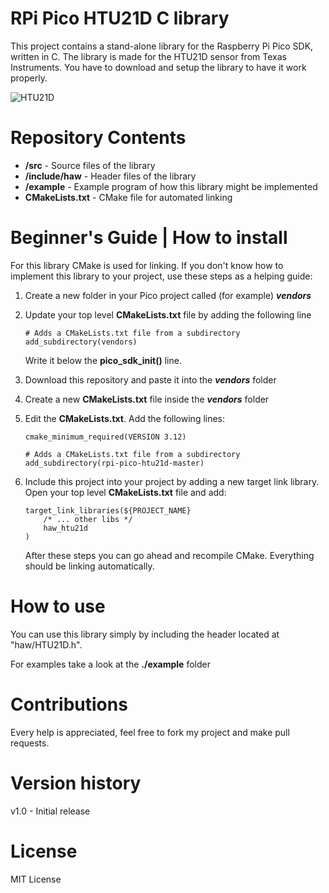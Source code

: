 # RPi Pico HTU21D C library

This project contains a stand-alone library for the Raspberry Pi Pico SDK, written in C. The library is made for the HTU21D sensor from Texas Instruments. You have to download and setup the library to have it work properly.

![HTU21D](https://www.gmelectronic.com/data/product/1024_1024/pctdetail.772-267.1.jpg)

# Repository Contents

-   **/src** - Source files of the library
-   **/include/haw** - Header files of the library
-   **/example** - Example program of how this library might be implemented
-   **CMakeLists.txt** - CMake file for automated linking

# Beginner's Guide | How to install

For this library CMake is used for linking. If you don't know how to implement this library to your project, use these steps as a helping guide:

1.  Create a new folder in your Pico project called (for example) **_vendors_**
2.  Update your top level **CMakeLists.txt** file by adding the following line

        # Adds a CMakeLists.txt file from a subdirectory
        add_subdirectory(vendors)

    Write it below the **pico_sdk_init()** line.

3.  Download this repository and paste it into the **_vendors_** folder
4.  Create a new **CMakeLists.txt** file inside the **_vendors_** folder
5.  Edit the **CMakeLists.txt**. Add the following lines:

        cmake_minimum_required(VERSION 3.12)

        # Adds a CMakeLists.txt file from a subdirectory
        add_subdirectory(rpi-pico-htu21d-master)

6.  Include this project into your project by adding a new target link library. Open your top level **CMakeLists.txt** file and add:

        target_link_libraries(${PROJECT_NAME}
            /* ... other libs */
            haw_htu21d
        )

    After these steps you can go ahead and recompile CMake. Everything should be linking automatically.

# How to use

You can use this library simply by including the header located at "haw/HTU21D.h".

For examples take a look at the **./example** folder

# Contributions

Every help is appreciated, feel free to fork my project and make pull requests.

# Version history

v1.0 - Initial release

# License

MIT License
